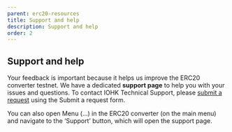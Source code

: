 ```yaml
---
parent: erc20-resources
title: Support and help
description: Support and help
order: 2
---
```


## Support and help

Your feedback is important because it helps us improve the ERC20 converter testnet. We have a dedicated **support page** to help you with your issues and questions. To contact IOHK Technical Support, please [submit a request](https://iohk.zendesk.com/hc/en-us/requests/new) using the Submit a request form.

You can also open Menu (...) in the ERC20 converter (on the main menu) and navigate to the ‘Support’ button, which will open the support page.

